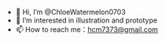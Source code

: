 - 👋 Hi, I’m @ChloeWatermelon0703
- 👀 I’m interested in illustration and prototype
- 📫 How to reach me：hcm7373@gmail.com
<!---
ChloeWatermelon0703/ChloeWatermelon0703 is a ✨ special ✨ repository because its `README.md` (this file) appears on your GitHub profile.
You can click the Preview link to take a look at your changes.
--->
